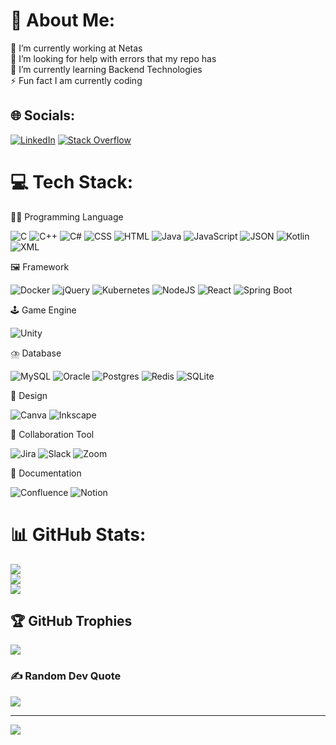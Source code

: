 # 💫 About Me:
🔭 I’m currently working at Netas<br>🤝 I’m looking for help with errors that my repo has<br>🌱 I’m currently learning Backend Technologies<br>⚡ Fun fact I am currently coding


## 🌐 Socials:
[![LinkedIn](https://img.shields.io/badge/LinkedIn-%230077B5.svg?logo=linkedin&logoColor=white)](https://linkedin.com/in//ranasaribas) 
[![Stack Overflow](https://img.shields.io/badge/-Stackoverflow-FE7A16?logo=stack-overflow&logoColor=white)](https://stackoverflow.com/users/22527733) 

# 💻 Tech Stack:
🧑‍💻 Programming Language

![C](https://img.shields.io/badge/C-00599C?logo=c&logoColor=white) ![C++](https://img.shields.io/badge/C++-%2300599C.svg?logo=c%2B%2B&logoColor=white) ![C#](https://custom-icon-badges.demolab.com/badge/C%23-%23239120.svg?logo=cshrp&logoColor=white) ![CSS](https://img.shields.io/badge/CSS-1572B6?logo=css3&logoColor=fff) ![HTML](https://img.shields.io/badge/HTML-%23E34F26.svg?logo=html5&logoColor=white) ![Java](https://img.shields.io/badge/Java-%23ED8B00.svg?logo=openjdk&logoColor=white) ![JavaScript](https://img.shields.io/badge/JavaScript-F7DF1E?logo=javascript&logoColor=000) ![JSON](https://img.shields.io/badge/JSON-000?logo=json&logoColor=fff) ![Kotlin](https://img.shields.io/badge/Kotlin-%237F52FF.svg?logo=kotlin&logoColor=white) ![XML](https://img.shields.io/badge/XML-767C52?logo=xml&logoColor=fff)

🖼️ Framework

![Docker](https://img.shields.io/badge/Docker-2496ED?logo=docker&logoColor=fff) ![jQuery](https://img.shields.io/badge/jQuery-0769AD?logo=jquery&logoColor=fff) ![Kubernetes](https://img.shields.io/badge/Kubernetes-326CE5?logo=kubernetes&logoColor=fff) ![NodeJS](https://img.shields.io/badge/Node.js-6DA55F?logo=node.js&logoColor=white) ![React](https://img.shields.io/badge/React-%2320232a.svg?logo=react&logoColor=%2361DAFB) ![Spring Boot](https://img.shields.io/badge/Spring%20Boot-6DB33F?logo=springboot&logoColor=fff)

🕹️ Game Engine

![Unity](https://img.shields.io/badge/Unity-%23000000.svg?logo=unity&logoColor=white)

⛈️ Database

![MySQL](https://img.shields.io/badge/MySQL-4479A1?logo=mysql&logoColor=fff) ![Oracle](https://custom-icon-badges.demolab.com/badge/Oracle-F80000?logo=oracle&logoColor=fff) ![Postgres](https://img.shields.io/badge/Postgres-%23316192.svg?logo=postgresql&logoColor=white) ![Redis](https://img.shields.io/badge/Redis-%23DD0031.svg?logo=redis&logoColor=white) ![SQLite](https://img.shields.io/badge/SQLite-%2307405e.svg?logo=sqlite&logoColor=white)

🎨 Design

![Canva](https://img.shields.io/badge/Canva-%2300C4CC.svg?&logo=Canva&logoColor=white) ![Inkscape](https://img.shields.io/badge/Inkscape-000000?logo=Inkscape&logoColor=white)

🤝 Collaboration Tool

![Jira](https://img.shields.io/badge/Jira-0052CC?logo=jira&logoColor=fff)
![Slack](https://img.shields.io/badge/Slack-4A154B?logo=slack&logoColor=fff)
![Zoom](https://img.shields.io/badge/Zoom-2D8CFF?logo=zoom&logoColor=white)

📄 Documentation

![Confluence](https://img.shields.io/badge/Confluence-172B4D?logo=confluence&logoColor=fff)
![Notion](https://img.shields.io/badge/Notion-000?logo=notion&logoColor=fff)

# 📊 GitHub Stats:
![](https://github-readme-stats.vercel.app/api?username=saribasrana&theme=synthwave&hide_border=false&include_all_commits=true&count_private=true)<br/>
![](https://github-readme-streak-stats.herokuapp.com/?user=saribasrana&theme=synthwave&hide_border=false)<br/>
![](https://github-readme-stats.vercel.app/api/top-langs/?username=saribasrana&theme=synthwave&hide_border=false&include_all_commits=true&count_private=true&layout=compact)

## 🏆 GitHub Trophies
![](https://github-profile-trophy.vercel.app/?username=saribasrana&theme=darkhub&no-frame=true&no-bg=true&margin-w=4)

### ✍️ Random Dev Quote
![](https://quotes-github-readme.vercel.app/api?type=horizontal&theme=radical)

---
[![](https://visitcount.itsvg.in/api?id=saribasrana&icon=9&color=11)](https://visitcount.itsvg.in)

